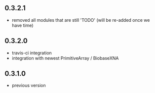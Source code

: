 0.3.2.1
-------

- removed all modules that are still 'TODO' (will be re-added once we have time)

0.3.2.0
-------

- travis-ci integration
- integration with newest PrimitiveArray / BiobaseXNA

0.3.1.0
-------

- previous version

